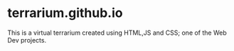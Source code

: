 # terrarium.github.io
This is a virtual terrarium created using HTML,JS and CSS; one of the Web Dev projects.
